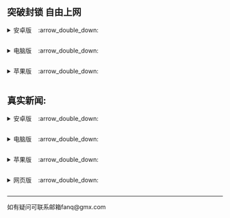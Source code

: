 <h2>
</a><strong>突破封锁 自由上网</strong>
</h2>
<p><details><summary>安卓版</a>&nbsp;&nbsp;&nbsp;&nbsp;:arrow_double_down:</p></summary>
<p>&nbsp;&nbsp;&nbsp;&nbsp;&nbsp;&nbsp;&nbsp;&nbsp;&nbsp;&nbsp;<a href="https://cdn.jsdelivr.net/gh/truth5/rj/um5.4.apk">无界 </a></p>
<p>&nbsp;&nbsp;&nbsp;&nbsp;&nbsp;&nbsp;&nbsp;&nbsp;&nbsp;&nbsp;<a href="https://cdn.jsdelivr.net/gh/truth5/rj/u2.2.6.apk">无界VPN版 </a></p>
<p>&nbsp;&nbsp;&nbsp;&nbsp;&nbsp;&nbsp;&nbsp;&nbsp;&nbsp;&nbsp;<a href="https://cdn.jsdelivr.net/gh/truth5/rj/fgma.apk">自由门 </a></p><p>&nbsp;&nbsp;&nbsp;&nbsp;&nbsp;&nbsp;&nbsp;&nbsp;&nbsp;&nbsp;<a href="https://cdn.jsdelivr.net/gh/truth5/rj/fgvpn1.3.apk">自由门VPN版 </a></p>
<p>&nbsp;&nbsp;&nbsp;&nbsp;&nbsp;&nbsp;&nbsp;&nbsp;&nbsp;&nbsp;<a href="https://cdn.jsdelivr.net/gh/truth5/rj/psiphon3.apk">赛风 </a></p>
</details>

<p><details><summary>电脑版</a>&nbsp;&nbsp;&nbsp;&nbsp;:arrow_double_down:</p></summary>
<p>&nbsp;&nbsp;&nbsp;&nbsp;&nbsp;&nbsp;&nbsp;&nbsp;&nbsp;&nbsp;<a href="https://cdn.jsdelivr.net/gh/truth5/rj/u2132.zip">无界 </a></p>
<p>&nbsp;&nbsp;&nbsp;&nbsp;&nbsp;&nbsp;&nbsp;&nbsp;&nbsp;&nbsp;<a href="https://cdn.jsdelivr.net/gh/truth5/rj/fg797p.zip">自由门 </a></p>
<p>&nbsp;&nbsp;&nbsp;&nbsp;&nbsp;&nbsp;&nbsp;&nbsp;&nbsp;&nbsp;<a href="https://cdn.jsdelivr.net/gh/truth5/rj/psiphon3.zip">赛风 </a></p>
</details>

<p><details><summary>苹果版</a>&nbsp;&nbsp;&nbsp;&nbsp;:arrow_double_down:</p></summary>
<p>&nbsp;&nbsp;&nbsp;&nbsp;&nbsp;&nbsp;&nbsp;&nbsp;&nbsp;&nbsp;<a href="https://github.com/wujieliulan/forum">无界 </a></p>
<p>&nbsp;&nbsp;&nbsp;&nbsp;&nbsp;&nbsp;&nbsp;&nbsp;&nbsp;&nbsp;<a href="https://itunes.apple.com/us/app/psiphon/id1276263909?ls=1&mt=8">赛风 </a></p>
<p>&nbsp;&nbsp;&nbsp;&nbsp;&nbsp;&nbsp;&nbsp;&nbsp;&nbsp;&nbsp;<a href="https://itunes.apple.com/us/app/psiphon-browser/id1193362444?ls=1&mt=8">赛风浏览器 </a></p>
</details>
<h2>
</a><strong>真实新闻:</strong>
</h2>
<p><details><summary>安卓版</a>&nbsp;&nbsp;&nbsp;&nbsp;:arrow_double_down:</p></summary>
<p>&nbsp;&nbsp;&nbsp;&nbsp;&nbsp;&nbsp;&nbsp;&nbsp;&nbsp;&nbsp;<a href="https://gitlab.com/shenzhouzhengdao/w/raw/master/szzd/SzzdOgate.apk">神州明见 </a></p>
<p>&nbsp;&nbsp;&nbsp;&nbsp;&nbsp;&nbsp;&nbsp;&nbsp;&nbsp;&nbsp;<a href="https://gitlab.com/j25414/jyg/-/raw/master/j714.apk">聚缘阁 </a></p>
<p>&nbsp;&nbsp;&nbsp;&nbsp;&nbsp;&nbsp;&nbsp;&nbsp;&nbsp;&nbsp;<a href="https://cdn.jsdelivr.net/gh/truth5/rj/oHopea004.apk">希望之声 </a></p><p>&nbsp;&nbsp;&nbsp;&nbsp;&nbsp;&nbsp;&nbsp;&nbsp;&nbsp;&nbsp;<a href="https://github.com/fqcdn/fq/releases/download/v1.0.0/fq.apk">大纪元 </a></p>
</details>

<p><details><summary>电脑版</a>&nbsp;&nbsp;&nbsp;&nbsp;:arrow_double_down:</p></summary>
<p>&nbsp;&nbsp;&nbsp;&nbsp;&nbsp;&nbsp;&nbsp;&nbsp;&nbsp;&nbsp;<a href="https://gitlab.com/juyuange/2/-/raw/master/j325dn.rar">聚缘阁 </a></p>
<p>&nbsp;&nbsp;&nbsp;&nbsp;&nbsp;&nbsp;&nbsp;&nbsp;&nbsp;&nbsp;<a href="https://github.com/fqcdn/fq/releases/download/v1.0.0/epoch_access-1.0.1-win32.zip">大纪元 </a></p>
</details>

<p><details><summary>苹果版</a>&nbsp;&nbsp;&nbsp;&nbsp;:arrow_double_down:</p></summary>
<p>&nbsp;&nbsp;&nbsp;&nbsp;&nbsp;&nbsp;&nbsp;&nbsp;&nbsp;&nbsp;<a href="https://apps.apple.com/us/app/soh/id830022184?ign-mpt=uo%3D4">希望之声 </a></p>
<p>&nbsp;&nbsp;&nbsp;&nbsp;&nbsp;&nbsp;&nbsp;&nbsp;&nbsp;&nbsp;<a href="https://github.com/fqcdn/fq/releases/download/v1.0.0/epoch_access-1.0.1-mac.zip">大纪元 </a></p>
</details>

<p><details><summary>网页版</a>&nbsp;&nbsp;&nbsp;&nbsp;:arrow_double_down:</p></summary>
<p>&nbsp;&nbsp;&nbsp;&nbsp;&nbsp;&nbsp;&nbsp;&nbsp;&nbsp;&nbsp;<a href="https://github.com/szzd1/2">新闻热点 </a></p>
<p>&nbsp;&nbsp;&nbsp;&nbsp;&nbsp;&nbsp;&nbsp;&nbsp;&nbsp;&nbsp;<a href="https://bitbucket.org/ewwmakye/mo/src/master/">聚缘阁 </a></p><p>&nbsp;&nbsp;&nbsp;&nbsp;&nbsp;&nbsp;&nbsp;&nbsp;&nbsp;&nbsp;<a href="https://github.com/gfw-breaker/banned-news3">禁闻聚合 </a></p>
</details>


<hr>
<p>如有疑问可联系邮箱fanq@gmx.com</p>
